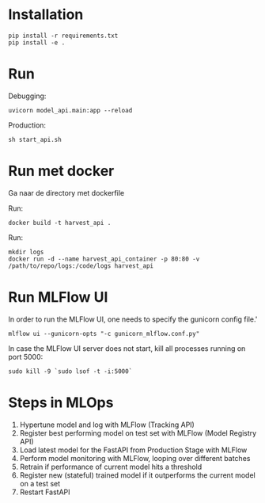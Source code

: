 # Installation

```commandline
pip install -r requirements.txt
pip install -e .
```

# Run

Debugging:
```commandline
uvicorn model_api.main:app --reload
```

Production:
```commandline
sh start_api.sh
```


# Run met docker
Ga naar de directory met dockerfile

Run:
```commandline
docker build -t harvest_api .
```

Run:
```commandline
mkdir logs
docker run -d --name harvest_api_container -p 80:80 -v /path/to/repo/logs:/code/logs harvest_api
```

# Run MLFlow UI
In order to run the MLFlow UI, one needs to specify the gunicorn config file.'
```commandline
mlflow ui --gunicorn-opts "-c gunicorn_mlflow.conf.py"  
```
In case the MLFlow UI server does not start, kill all processes running on port 5000:
```commandline
sudo kill -9 `sudo lsof -t -i:5000`
```

# Steps in MLOps
1. Hypertune model and log with MLFlow (Tracking API)
2. Register best performing model on test set with MLFlow (Model Registry API)
3. Load latest model for the FastAPI from Production Stage with MLFlow
4. Perform model monitoring with MLFlow, looping over different batches
5. Retrain if performance of current model hits a threshold
6. Register new (stateful) trained model if it outperforms the current model on a test set
7. Restart FastAPI